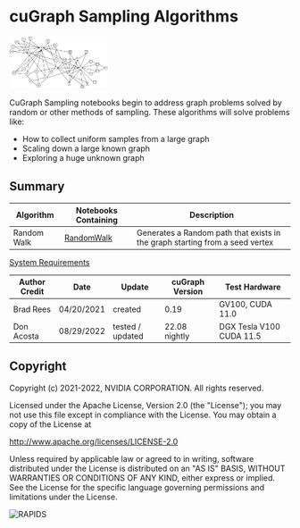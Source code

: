 
# cuGraph Sampling Algorithms

<img src="../../img/zachary_black_lines.png" width="35%"/>

CuGraph Sampling notebooks begin to address graph problems solved by random or other methods of sampling.
These algorithms will solve problems like:

* How to collect uniform samples from a large graph
* Scaling down a large known graph
* Exploring a huge unknown graph

## Summary

|Algorithm          |Notebooks Containing                                                     |Description                                                  |
| --------------- | ------------------------------------------------------------ | ------------------------------------------------------------ |
|Random Walk  | [RandomWalk](RandomWalk.ipynb)   | Generates a Random path that exists in the graph starting from a seed vertex |

[System Requirements](../../README.md#requirements)

| Author Credit |    Date    |  Update          | cuGraph Version |  Test Hardware |
| --------------|------------|------------------|-----------------|----------------|
| Brad Rees     | 04/20/2021 | created          | 0.19            | GV100, CUDA 11.0
| Don Acosta    | 08/29/2022 | tested / updated | 22.08 nightly   | DGX Tesla V100 CUDA 11.5|

## Copyright

Copyright (c) 2021-2022, NVIDIA CORPORATION.  All rights reserved.

Licensed under the Apache License, Version 2.0 (the "License");  you may not use this file except in compliance with the License.  You may obtain a copy of the License at

http://www.apache.org/licenses/LICENSE-2.0 

Unless required by applicable law or agreed to in writing, software distributed under the License is distributed on an "AS IS" BASIS, WITHOUT WARRANTIES OR CONDITIONS OF ANY KIND, either express or implied.  See the License for the specific language governing permissions and limitations under the License.

![RAPIDS](../../img/rapids_logo.png)
